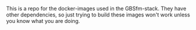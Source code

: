 This is a repo for the docker-images used in the GBSfm-stack. They have other dependencies, so just trying to build these images won't work unless you know what you are doing.